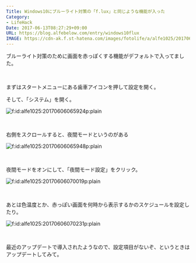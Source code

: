 ```yaml
---
Title: Windows10にブルーライト対策の「f.lux」と同じような機能が入った
Category:
- LifeHack
Date: 2017-06-13T08:27:29+09:00
URL: https://blog.alfebelow.com/entry/windows10flux
IMAGE: https://cdn-ak.f.st-hatena.com/images/fotolife/a/alfe1025/20170606/20170606070231.png
---
```


<p>ブルーライト対策のために画面を赤っぽくする機能がデフォルトで入ってました。 </p>
<p> </p>
<p>まずはスタートメニューにある歯車アイコンを押して設定を開く。</p>
<p>そして、「システム」を開く。</p>
<p><img class="hatena-fotolife" title="f:id:alfe1025:20170606065924p:plain" src="https://cdn-ak.f.st-hatena.com/images/fotolife/a/alfe1025/20170606/20170606065924.png" alt="f:id:alfe1025:20170606065924p:plain" /></p>
<p> </p>
<p>右側をスクロールすると、夜間モードというのがある</p>
<p><img class="hatena-fotolife" title="f:id:alfe1025:20170606065948p:plain" src="https://cdn-ak.f.st-hatena.com/images/fotolife/a/alfe1025/20170606/20170606065948.png" alt="f:id:alfe1025:20170606065948p:plain" /></p>
<p> </p>
<p>夜間モードをオンにして、「夜間モード設定」をクリック。</p>
<p><img class="hatena-fotolife" title="f:id:alfe1025:20170606070019p:plain" src="https://cdn-ak.f.st-hatena.com/images/fotolife/a/alfe1025/20170606/20170606070019.png" alt="f:id:alfe1025:20170606070019p:plain" /></p>
<p> </p>
<p>あとは色温度とか、赤っぽい画面を何時から表示するかのスケジュールを設定したり。</p>
<p><img class="hatena-fotolife" title="f:id:alfe1025:20170606070231p:plain" src="https://cdn-ak.f.st-hatena.com/images/fotolife/a/alfe1025/20170606/20170606070231.png" alt="f:id:alfe1025:20170606070231p:plain" /></p>
<p> </p>
<p>最近のアップデートで導入されたようなので、設定項目がないぞ、というときはアップデートしてみて。</p>
